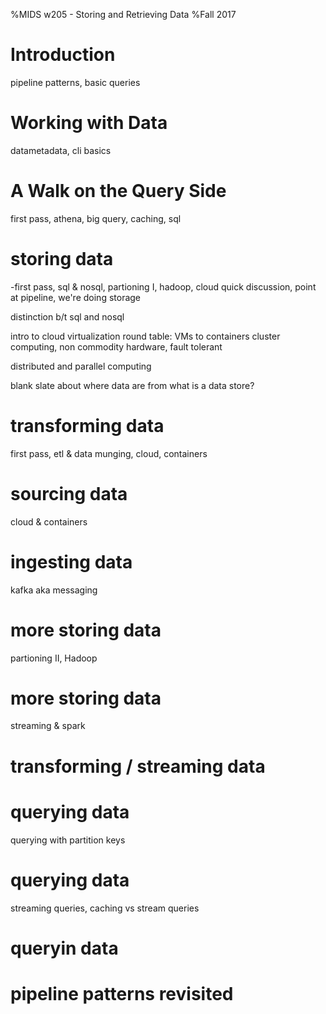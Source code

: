 %MIDS w205 - Storing and Retrieving Data
%Fall 2017


# Introduction
pipeline patterns, basic queries

# Working with Data
datametadata, cli basics

# A Walk on the Query Side
first pass, athena, big query, caching, sql

# storing data
-first pass, sql & nosql, partioning I, hadoop, cloud
quick discussion, point at pipeline, we're doing storage

distinction b/t sql and nosql

intro to cloud
    virtualization
    round table: VMs to containers
    cluster computing, non commodity hardware, 
    fault tolerant

distributed and parallel computing

blank slate about where data are from
what is a data store?



# transforming data
first pass, etl & data munging, cloud, containers

# sourcing data
cloud & containers

# ingesting data
kafka aka messaging

# more storing data
partioning II, Hadoop

# more storing data
streaming & spark

# transforming / streaming data

# querying data
querying with partition keys

# querying data
streaming queries, caching vs stream queries

# queryin data

# pipeline patterns revisited

